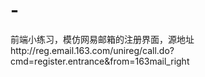# -
前端小练习，模仿网易邮箱的注册界面，源地址http://reg.email.163.com/unireg/call.do?cmd=register.entrance&amp;from=163mail_right
